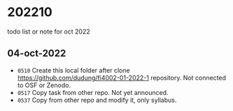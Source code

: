 # 202210
todo list or note for oct 2022


## 04-oct-2022
+ `0510` Create this local folder after clone https://github.com/dudung/fi4002-01-2022-1 repository. Not connected to OSF or Zenodo.
+ `0517` Copy task from other repo. Not yet announced.
+ `0537` Copy from other repo and modify it, only syllabus.